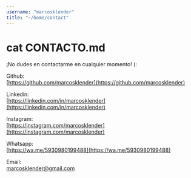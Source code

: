```yaml
---
username: "marcosklender"
title: "~/home/contact"
---
```


# cat CONTACTO.md

¡No dudes en contactarme en cualquier momento! (:

Github:  
[https://github.com/marcosklender](https://github.com/marcosklender)

Linkedin:  
[https://linkedin.com/in/marcosklender](https://linkedin.com/in/marcosklender)

Instagram:  
[https://instagram.com/marcosklender](https://instagram.com/marcosklender)

Whatsapp:  
[https://wa.me/5930980199488](https://wa.me/5930980199488)

Email:  
[marcosklender@gmail.com](mailto:marcosklender@gmail.com)
